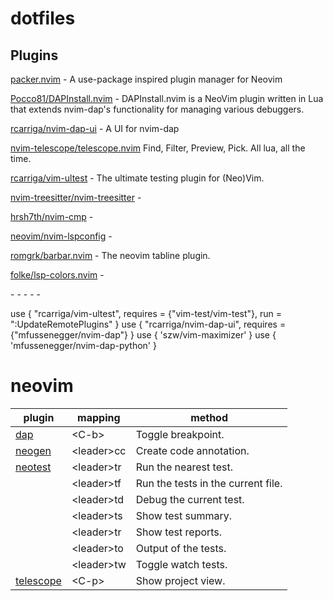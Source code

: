 # dotfiles

## Plugins

[packer.nvim](https://github.com/wbthomason/packer.nvim) -  A use-package inspired plugin manager for Neovim

[Pocco81/DAPInstall.nvim](https://github.com/Pocco81/DAPInstall.nvim) - DAPInstall.nvim is a NeoVim plugin written in Lua that extends nvim-dap's functionality for managing various debuggers.

[rcarriga/nvim-dap-ui](https://github.com/rcarriga/nvim-dap-ui) - A UI for nvim-dap

[nvim-telescope/telescope.nvim](https://github.com/nvim-telescope/telescope.nvim) Find, Filter, Preview, Pick. All lua, all the time.

[rcarriga/vim-ultest](https://github.com/rcarriga/vim-ultest) - The ultimate testing plugin for (Neo)Vim.

[nvim-treesitter/nvim-treesitter]() -

[hrsh7th/nvim-cmp]() -

[neovim/nvim-lspconfig]() -

[romgrk/barbar.nvim](https://github.com/romgrk/barbar.nvim) - The neovim tabline plugin.

[folke/lsp-colors.nvim]() -

[]() -
[]() -
[]() -
[]() -
[]() -


 use { "rcarriga/vim-ultest", requires = {"vim-test/vim-test"}, run = ":UpdateRemotePlugins" }
  use { "rcarriga/nvim-dap-ui", requires = {"mfussenegger/nvim-dap"} }
  use { 'szw/vim-maximizer' }
  use { 'mfussenegger/nvim-dap-python' }


# neovim

|plugin|mapping|method|
|------|---|------|
|[dap](https://github.com/mfussenegger/nvim-dap)              |&lt;C-b&gt;     |Toggle breakpoint.                  |
|[neogen](https://github.com/danymat/neogen)                  |&lt;leader&gt;cc|Create code annotation.             |
|[neotest](https://github.com/nvim-neotest/neotest)           |&lt;leader&gt;tr|Run the nearest test.               |
|                                                             |&lt;leader&gt;tf|Run the tests in the current file.  |
|                                                             |&lt;leader&gt;td|Debug the current test.             |
|                                                             |&lt;leader&gt;ts|Show test summary.                  |
|                                                             |&lt;leader&gt;tr|Show test reports.                  |
|                                                             |&lt;leader&gt;to|Output of the tests.                |
|                                                             |&lt;leader&gt;tw|Toggle watch tests.                 |
|[telescope](https://github.com/nvim-telescope/telescope.nvim)|&lt;C-p&gt;     |Show project view.                  |

